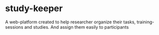 # study-keeper
A web-platform created to help researcher organize their tasks, training-sessions and studies. And assign them easily to participants

